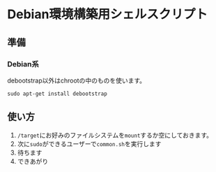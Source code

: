 Debian環境構築用シェルスクリプト
===

## 準備

### Debian系

debootstrap以外はchrootの中のものを使います。

```
sudo apt-get install debootstrap
```

## 使い方

1. `/target`にお好みのファイルシステムを`mount`するか空にしておきます。
2. 次に`sudo`ができるユーザーで`common.sh`を実行します
3. 待ちます
4. できあがり

